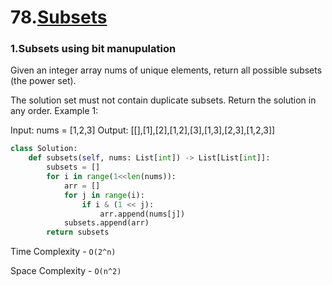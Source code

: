 # 78.[Subsets](https://leetcode.com/problems/subsets)

### 1.Subsets using bit manupulation
Given an integer array nums of unique elements, return all possible subsets (the power set).

The solution set must not contain duplicate subsets. Return the solution in any order.
Example 1:

Input: nums = [1,2,3]
Output: [[],[1],[2],[1,2],[3],[1,3],[2,3],[1,2,3]]

```py
class Solution:
    def subsets(self, nums: List[int]) -> List[List[int]]:
        subsets = []
        for i in range(1<<len(nums)):
            arr = []
            for j in range(i):
                if i & (1 << j):
                    arr.append(nums[j])
            subsets.append(arr)
        return subsets
```

Time Complexity - `O(2^n)`

Space Complexity - `O(n^2)`
